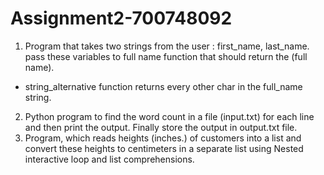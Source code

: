 # Assignment2-700748092
1.  Program that takes two strings from the user : first_name, last_name. pass these variables to full name function that should return the (full name).
- string_alternative function returns every other char in the full_name string.
2. Python program to find the word count in a file (input.txt) for each line and then print the output. Finally store the output in output.txt file.
3. Program, which reads heights (inches.) of customers into a list and convert these heights to centimeters in a separate list using Nested interactive loop and list comprehensions. 
